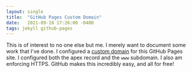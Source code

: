 ```yaml
---
layout: single
title:  "GitHub Pages Custom Domain"
date:   2021-09-18 17:26:00 -0400
tags: jekyll github-pages
---
```


This is of interest to no one else but me. I merely want to document some work that I've done. I configured a [custom domain](https://docs.github.com/en/pages/configuring-a-custom-domain-for-your-github-pages-site/managing-a-custom-domain-for-your-github-pages-site) for this GitHub Pages site. I configured both the apex record and the `www` subdomain. I also am enforcing HTTPS. GitHub makes this incredibly easy, and all for free!
